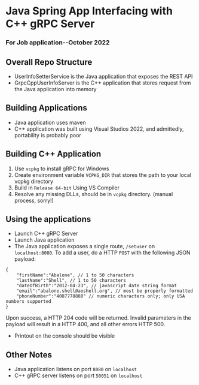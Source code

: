 # Java Spring App Interfacing with C++ gRPC Server
### For Job application--October 2022

## Overall Repo Structure
- UserInfoSetterService is the Java application that exposes the REST API
- GrpcCppUserInfoServer is the C++ application that stores request from the Java application into memory

## Building Applications
- Java application uses maven
- C++ application was built using Visual Studios 2022, and admittedly, portability is probably poor

## Building C++ Application
1. Use `vcpkg` to install gRPC for Windows
2. Create environment variable `VCPKG_DIR` that stores the path to your local vcpkg directory
3. Build in `Release 64-bit` Using VS Compiler
4. Resolve any missing DLLs, should be in `vcpkg` directory. (manual process, sorry!)

## Using the applications
- Launch C++ gRPC Server
- Launch Java application
- The Java application exposes a single route, `/setuser` on `localhost:8080`. To add a user, do a HTTP `POST` with the following JSON payload:
```
{
    "firstName":"Abalone", // 1 to 50 characters
    "lastName":"Shell", // 1 to 50 characters
    "dateOfBirth":"2012-04-23", // javascript date string format 
    "email":"abalone.shell@aoshell.org", // most be properly formatted
    "phoneNumber":"4087778888" // numeric characters only; only USA numbers supported
}
```
Upon success, a HTTP 204 code will be returned. Invalid parameters in the payload will result in a HTTP 400, and all other errors HTTP 500.
- Printout on the console should be visible

## Other Notes
- Java application listens on port `8080` on `localhost`
- C++ gRPC server listens on port `50051` on `localhost`
